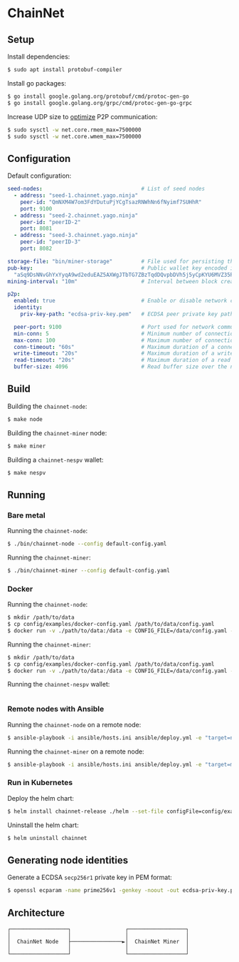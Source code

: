 # ChainNet
## Setup
Install dependencies: 
```bash
$ sudo apt install protobuf-compiler 
```

Install go packages: 
```bash
$ go install google.golang.org/protobuf/cmd/protoc-gen-go
$ go install google.golang.org/grpc/cmd/protoc-gen-go-grpc
```

Increase UDP size to [optimize](https://github.com/quic-go/quic-go/wiki/UDP-Buffer-Sizes) P2P communication:  
```bash
$ sudo sysctl -w net.core.rmem_max=7500000
$ sudo sysctl -w net.core.wmem_max=7500000
```
## Configuration
Default configuration:
```yaml
seed-nodes:                               # List of seed nodes
  - address: "seed-1.chainnet.yago.ninja"
    peer-id: "QmNXM4W7om3FdYDutuPjYCgTsazRNWhNn6fNyimf7SUHhR"
    port: 9100
  - address: "seed-2.chainnet.yago.ninja"
    peer-id: "peerID-2"
    port: 8081
  - address: "seed-3.chainnet.yago.ninja"
    peer-id: "peerID-3"
    port: 8082

storage-file: "bin/miner-storage"         # File used for persisting the chain status
pub-key:                                  # Public wallet key encoded in base58, used for receiving mining rewards
  "aSq9DsNNvGhYxYyqA9wd2eduEAZ5AXWgJTbTG7ZBzTqdDQvpbDVh5j5yCpKYU6MVZ35PW9KegkuX1JZDLHdkaTAbKXwfx4Pjy2At82Dda9ujs8d5ReXF22QHk2JA"
mining-interval: "10m"                    # Interval between block creation

p2p:
  enabled: true                           # Enable or disable network communication
  identity:
    priv-key-path: "ecdsa-priv-key.pem"   # ECDSA peer private key path in PEM format (leave empty to generate a random identity)

  peer-port: 9100                         # Port used for network communication with other peers
  min-conn: 5                             # Minimum number of connections
  max-conn: 100                           # Maximum number of connections
  conn-timeout: "60s"                     # Maximum duration of a connection
  write-timeout: "20s"                    # Maximum duration of a write stream
  read-timeout: "20s"                     # Maximum duration of a read stream
  buffer-size: 4096                       # Read buffer size over the network
```
## Build
Building the `chainnet-node`: 
```bash
$ make node
```

Building the `chainnet-miner` node:
```bash
$ make miner
```

Building a `chainnet-nespv` wallet:
```bash
$ make nespv 
````

## Running
### Bare metal
Running the `chainnet-node`: 
```bash
$ ./bin/chainnet-node --config default-config.yaml 
```

Running the `chainnet-miner`: 
```bash
$ ./bin/chainnet-miner --config default-config.yaml 
```
### Docker
Running the `chainnet-node`: 
```bash 
$ mkdir /path/to/data
$ cp config/examples/docker-config.yaml /path/to/data/config.yaml
$ docker run -v ./path/to/data:/data -e CONFIG_FILE=/data/config.yaml -p 8080:8080 yagoninja/chainnet-node:latest
```
Running the `chainnet-miner`: 
```bash 
$ mkdir /path/to/data
$ cp config/examples/docker-config.yaml /path/to/data/config.yaml
$ docker run -v ./path/to/data:/data -e CONFIG_FILE=/data/config.yaml -p 8080:8080 yagoninja/chainnet-miner:latest
```

Running the `chainnet-nespv` wallet: 
```bash

```

### Remote nodes with Ansible
Running the `chainnet-node` on a remote node:
```bash
$ ansible-playbook -i ansible/hosts.ini ansible/deploy.yml -e "target=node config=../config/examples/seed-node-config.yaml"
```

Running the `chainnet-miner` on a remote node:
```bash
$ ansible-playbook -i ansible/hosts.ini ansible/deploy.yml -e "target=miner config=../config/examples/seed-node-config.yaml"
```

### Run in Kubernetes 
Deploy the helm chart:
```bash
$ helm install chainnet-release ./helm --set-file configFile=config/examples/kubernetes-config.yaml
```

Uninstall the helm chart:
```bash
$ helm uninstall chainnet
```

## Generating node identities
Generate a ECDSA `secp256r1` private key in PEM format: 
```bash
$ openssl ecparam -name prime256v1 -genkey -noout -out ecdsa-priv-key.pem
```


## Architecture
```ascii
┌──────────────────┐                 ┌──────────────────┐
│                  │                 │                  │
│  ChainNet Node   ├────────────────►│  ChainNet Miner  │
│                  │                 │                  │
└──────────────────┘                 └──────────────────┘
```
